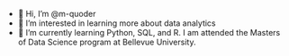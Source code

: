 - 👋 Hi, I’m @m-quoder
- 👀 I’m interested in learning more about data analytics 
- 🌱 I’m currently learning Python, SQL, and R. I am attended the Masters of Data Science program at Bellevue University. 

<!---
m-quoder/m-quoder is a ✨ special ✨ repository because its `README.md` (this file) appears on your GitHub profile.
You can click the Preview link to take a look at your changes.
--->
